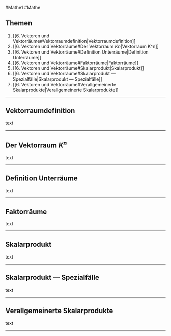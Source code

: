 #Mathe1 #Mathe 

## Themen
1. [[6. Vektoren und Vektorräume#Vektorraumdefinition|Vektorraumdefinition]]
2. [[6. Vektoren und Vektorräume#Der Vektorraum $K n$|Vektorraum K^n]]
3. [[6. Vektoren und Vektorräume#Definition Unterräume|Definition Unterräume]]
4. [[6. Vektoren und Vektorräume#Faktorräume|Faktorräume]]
5. [[6. Vektoren und Vektorräume#Skalarprodukt|Skalarprodukt]]
6. [[6. Vektoren und Vektorräume#Skalarprodukt — Spezialfälle|Skalarprodukt — Spezialfälle]]
7. [[6. Vektoren und Vektorräume#Verallgemeinerte Skalarprodukte|Verallgemeinerte Skalarprodukte]]

---

## Vektorraumdefinition

text

---

## Der Vektorraum $K^n$

text

---

## Definition Unterräume

text

---

## Faktorräume

text

---

## Skalarprodukt

text

---

## Skalarprodukt — Spezialfälle

text

---

## Verallgemeinerte Skalarprodukte

text

---
